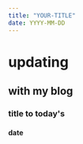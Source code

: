 ```yaml
---
title: "YOUR-TITLE"
date: YYYY-MM-DD
---
```


# updating
## with my blog
### title to today's
#### date
